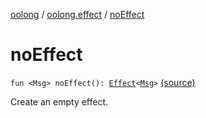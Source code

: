 [oolong](../index.md) / [oolong.effect](index.md) / [noEffect](./no-effect.md)

# noEffect

`fun <Msg> noEffect(): `[`Effect`](../oolong/-effect.md)`<`[`Msg`](no-effect.md#Msg)`>` [(source)](https://github.com/oolong-kt/oolong/tree/master/oolong/src/commonMain/kotlin/oolong/effect/util.kt#L10)

Create an empty effect.

